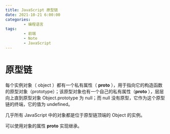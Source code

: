 ```yaml
---
title: JavaScript 原型链
date: 2021-10-21 6:00:00
categories:
        - 编程语言
tags:
        - 前端
        - Note
        - JavaScript
---
```


# 原型链

每个实例对象（ object ）都有一个私有属性（ **proto** ），用于指向它的构造函数的原型对象（prototype）；该原型对象也有一个自己的私有属性（**proto** ），层层向上直到原型对象 Object.prototype 为 null；而 null 没有原型，它作为这个原型链的终端，它的值为 undefined。

几乎所有 JavaScript 中的对象都是位于原型链顶端的 Object 的实例。

可以使用对象的属性 **proto** 实现继承。
